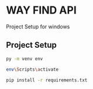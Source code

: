 # WAY FIND API

Project Setup for windows
## Project Setup

```sh
py -m venv env

env\Scripts\activate

pip install -r requirements.txt

```